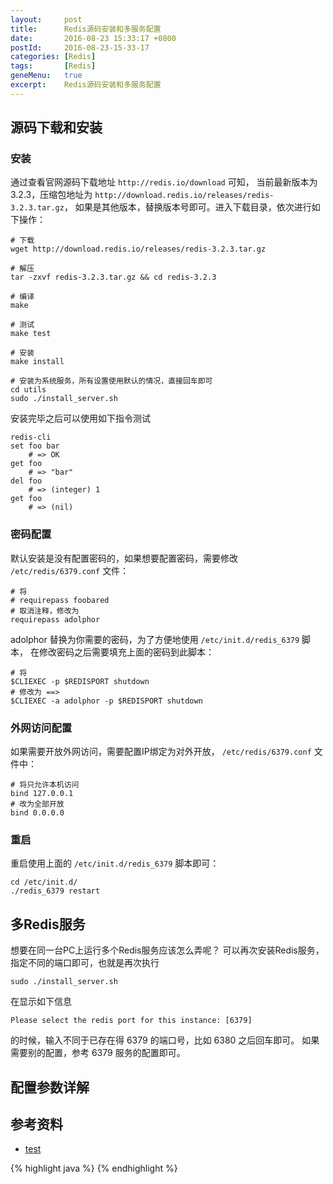 ```yaml
---
layout:     post
title:      Redis源码安装和多服务配置
date:       2016-08-23 15:33:17 +0800
postId:     2016-08-23-15-33-17
categories: [Redis]
tags:       [Redis]
geneMenu:   true
excerpt:    Redis源码安装和多服务配置
---
```


## 源码下载和安装

### 安装
通过查看官网源码下载地址 `http://redis.io/download` 可知，
当前最新版本为3.2.3，压缩包地址为 `http://download.redis.io/releases/redis-3.2.3.tar.gz`，
如果是其他版本，替换版本号即可。进入下载目录，依次进行如下操作：

    # 下载
    wget http://download.redis.io/releases/redis-3.2.3.tar.gz
    
    # 解压
    tar -zxvf redis-3.2.3.tar.gz && cd redis-3.2.3
    
    # 编译
    make
    
    # 测试
    make test
    
    # 安装
    make install
    
    # 安装为系统服务，所有设置使用默认的情况，直接回车即可
    cd utils
    sudo ./install_server.sh
    
安装完毕之后可以使用如下指令测试

    redis-cli
    set foo bar 
        # => OK
    get foo
        # => "bar"
    del foo
        # => (integer) 1
    get foo 
        # => (nil)

### 密码配置
默认安装是没有配置密码的，如果想要配置密码，需要修改 `/etc/redis/6379.conf` 文件：

    # 将
    # requirepass foobared
    # 取消注释，修改为
    requirepass adolphor
    
adolphor 替换为你需要的密码，为了方便地使用 `/etc/init.d/redis_6379` 脚本，
在修改密码之后需要填充上面的密码到此脚本：

    # 将
    $CLIEXEC -p $REDISPORT shutdown
    # 修改为 ==>
    $CLIEXEC -a adolphor -p $REDISPORT shutdown

### 外网访问配置
如果需要开放外网访问，需要配置IP绑定为对外开放， `/etc/redis/6379.conf` 文件中：

    # 将只允许本机访问
    bind 127.0.0.1
    # 改为全部开放
    bind 0.0.0.0
    
### 重启

重启使用上面的 `/etc/init.d/redis_6379` 脚本即可：

    cd /etc/init.d/
    ./redis_6379 restart

## 多Redis服务
想要在同一台PC上运行多个Redis服务应该怎么弄呢？
可以再次安装Redis服务，指定不同的端口即可，也就是再次执行

    sudo ./install_server.sh
    
在显示如下信息

    Please select the redis port for this instance: [6379]

的时候，输入不同于已存在得 6379 的端口号，比如 6380 之后回车即可。
如果需要别的配置，参考 6379 服务的配置即可。


## 配置参数详解




## 参考资料

* [test](test.html)

{% highlight java %}
{% endhighlight %}
